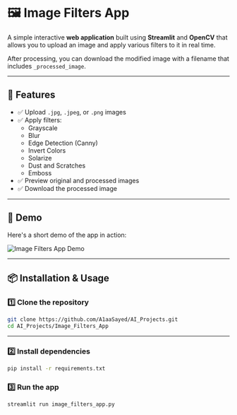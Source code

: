# 🖼️ Image Filters App

A simple interactive **web application** built using **Streamlit** and **OpenCV** that allows you to upload an image and apply various filters to it in real time.

After processing, you can download the modified image with a filename that includes `_processed_image`.

---

## 🎨 Features

- ✅ Upload `.jpg`, `.jpeg`, or `.png` images
- ✅ Apply filters:
  - Grayscale
  - Blur
  - Edge Detection (Canny)
  - Invert Colors
  - Solarize
  - Dust and Scratches
  - Emboss
- ✅ Preview original and processed images
- ✅ Download the processed image

---

## 🚀 Demo

Here's a short demo of the app in action:

![Image Filters App Demo](assets/demo.gif)

---

## 📦 Installation & Usage

### 1️⃣ Clone the repository

```bash
git clone https://github.com/A1aaSayed/AI_Projects.git
cd AI_Projects/Image_Filters_App
```

---

### 2️⃣ Install dependencies
```bash
pip install -r requirements.txt
```

### 3️⃣ Run the app
```bash
streamlit run image_filters_app.py
```